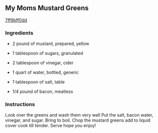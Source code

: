 ## My Moms Mustard Greens

[7ff9bff0dd](https://cookpad.com/us/recipes/339493-my-moms-mustard-greens)

### Ingredients

 - 2 pound of mustard, prepared, yellow

 - 1 tablespoon of sugars, granulated

 - 2 tablespoon of vinegar, cider

 - 1 quart of water, bottled, generic

 - 1 tablespoon of salt, table

 - 1/4 pound of bacon, meatless

### Instructions

Look over the greens and wash them very well Put the salt, bacon water, vinegar, and sugar. Bring to boil. Chop the mustard greens add to liquid cover cook till tender. Serve hope you enjoy!